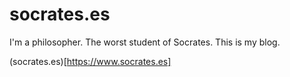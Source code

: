 # socrates.es

I'm a philosopher. The worst student of Socrates. This is my blog. 

(socrates.es)[https://www.socrates.es]